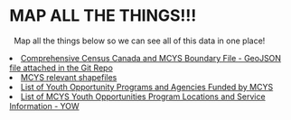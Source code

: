 ﻿# MAP ALL THE THINGS!!! 
﻿
﻿ Map all the things below so we can see all of this data in one place! 


<li><a href="https://www.dropbox.com/s/qb0obm3u4310ndv/Statscan%20MCYSGeographicBoundaries.zip?dl=0">Comprehensive Census Canada and MCYS Boundary File - GeoJSON file attached in the Git Repo </a><br>
<li><a href="https://www.dropbox.com/s/953m9gib24iek8z/MCYSShapefiles.zip?dl=0">MCYS relevant shapefiles</a><br>

  <li><a href="https://docs.google.com/spreadsheets/d/1N7QcU_c4hls2xpR52rDLL5CaX-lIbrIxpVJTkizlMTg/edit?usp=sharing">List of Youth Opportunity Programs and Agencies Funded by MCYS</a></li>
        <li><a href="https://docs.google.com/spreadsheets/d/17VE6pjjtJgUHSYM1tb7l9J8iVX_d9x-4vNR6DqkQRjo/edit?usp=sharing">List of MCYS Youth Opportunities Program Locations and Service Information - YOW</a></li>
       
